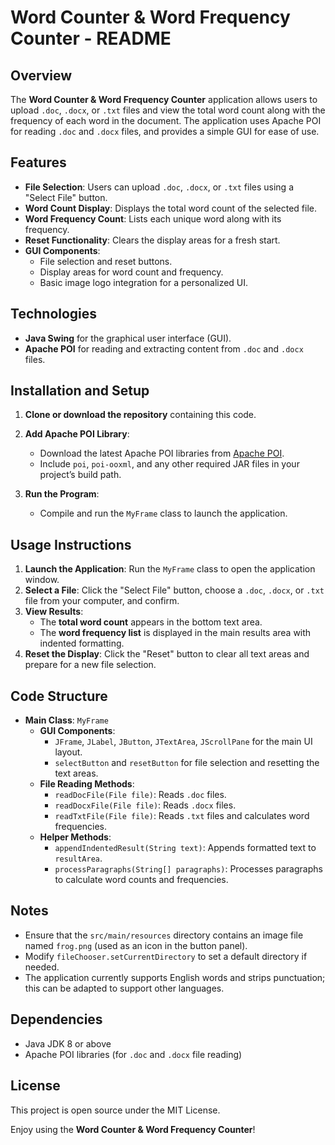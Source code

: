 # Word Counter & Word Frequency Counter - README

## Overview

The **Word Counter & Word Frequency Counter** application allows users to upload `.doc`, `.docx`, or `.txt` files and view the total word count along with the frequency of each word in the document. The application uses Apache POI for reading `.doc` and `.docx` files, and provides a simple GUI for ease of use.

## Features

- **File Selection**: Users can upload `.doc`, `.docx`, or `.txt` files using a "Select File" button.
- **Word Count Display**: Displays the total word count of the selected file.
- **Word Frequency Count**: Lists each unique word along with its frequency.
- **Reset Functionality**: Clears the display areas for a fresh start.
- **GUI Components**:
    - File selection and reset buttons.
    - Display areas for word count and frequency.
    - Basic image logo integration for a personalized UI.

## Technologies

- **Java Swing** for the graphical user interface (GUI).
- **Apache POI** for reading and extracting content from `.doc` and `.docx` files.

## Installation and Setup

1. **Clone or download the repository** containing this code.
2. **Add Apache POI Library**:
    - Download the latest Apache POI libraries from [Apache POI](https://poi.apache.org/download.html).
    - Include `poi`, `poi-ooxml`, and any other required JAR files in your project’s build path.

3. **Run the Program**:
    - Compile and run the `MyFrame` class to launch the application.

## Usage Instructions

1. **Launch the Application**: Run the `MyFrame` class to open the application window.
2. **Select a File**: Click the "Select File" button, choose a `.doc`, `.docx`, or `.txt` file from your computer, and confirm.
3. **View Results**:
    - The **total word count** appears in the bottom text area.
    - The **word frequency list** is displayed in the main results area with indented formatting.
4. **Reset the Display**: Click the "Reset" button to clear all text areas and prepare for a new file selection.

## Code Structure

- **Main Class**: `MyFrame`
    - **GUI Components**:
        - `JFrame`, `JLabel`, `JButton`, `JTextArea`, `JScrollPane` for the main UI layout.
        - `selectButton` and `resetButton` for file selection and resetting the text areas.
    - **File Reading Methods**:
        - `readDocFile(File file)`: Reads `.doc` files.
        - `readDocxFile(File file)`: Reads `.docx` files.
        - `readTxtFile(File file)`: Reads `.txt` files and calculates word frequencies.
    - **Helper Methods**:
        - `appendIndentedResult(String text)`: Appends formatted text to `resultArea`.
        - `processParagraphs(String[] paragraphs)`: Processes paragraphs to calculate word counts and frequencies.

## Notes

- Ensure that the `src/main/resources` directory contains an image file named `frog.png` (used as an icon in the button panel).
- Modify `fileChooser.setCurrentDirectory` to set a default directory if needed.
- The application currently supports English words and strips punctuation; this can be adapted to support other languages.

## Dependencies

- Java JDK 8 or above
- Apache POI libraries (for `.doc` and `.docx` file reading)

## License

This project is open source under the MIT License.

Enjoy using the **Word Counter & Word Frequency Counter**!